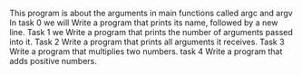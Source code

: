 This program is about the arguments in main functions called argc and argv In task 0 we will Write a program that prints its name, followed by a new line. Task 1 we Write a program that prints the number of arguments passed into it. Task 2 Write a program that prints all arguments it receives. Task 3 Write a program that multiplies two numbers. task 4 Write a program that adds positive numbers.
